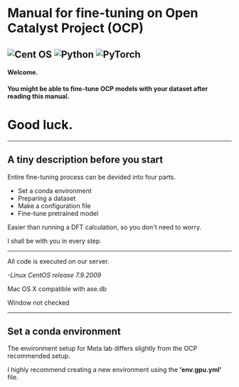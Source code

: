 # Manual for fine-tuning on Open Catalyst Project (OCP)
![Cent OS](https://img.shields.io/badge/cent%20os-002260?style=for-the-badge&logo=centos&logoColor=F0F0F0)
![Python](https://img.shields.io/badge/python-3670A0?style=for-the-badge&logo=python&logoColor=ffdd54)
![PyTorch](https://img.shields.io/badge/PyTorch-%23EE4C2C.svg?style=for-the-badge&logo=PyTorch&logoColor=white)
---

#### Welcome.

#### You might be able to fine-tune OCP models with your dataset after reading this manual.

# Good luck.

---

## A tiny description before you start

Entire fine-tuning process can be devided into four parts.

* Set a conda environment 
* Preparing a dataset
* Make a configuration file
* Fine-tune pretrained model 

Easier than running a DFT calculation, so you don't need to worry.

I shall be with you in every step.

---

All code is executed on our server.

*-Linux CentOS release 7.9.2009*

Mac OS X compatible with ase.db

Window not checked


---
## Set a conda environment

The environment setup for Meta lab differs slightly from the OCP recommended setup.

I highly recommend creating a new environment using the **'env.gpu.yml'** file.











